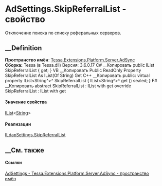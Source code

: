 # AdSettings.SkipReferralList - свойство
Отключение поиска по списку реферальных серверов.
##  __Definition
 **Пространство имён:**
[Tessa.Extensions.Platform.Server.AdSync](N_Tessa_Extensions_Platform_Server_AdSync.htm)  
 **Сборка:** Tessa (в Tessa.dll) Версия: 3.6.0.17
C# __Копировать
     public IList<string> SkipReferralList { get; }
VB __Копировать
     Public ReadOnly Property SkipReferralList As IList(Of String)
    	Get
C++ __Копировать
     public:
    virtual property IList<String^>^ SkipReferralList {
    	IList<String^>^ get () sealed;
    }
F# __Копировать
     abstract SkipReferralList : IList<string> with get
    override SkipReferralList : IList<string> with get
#### Значение свойства
[IList](https://learn.microsoft.com/dotnet/api/system.collections.generic.ilist-1)<[String](https://learn.microsoft.com/dotnet/api/system.string)>
#### Реализации
[ILdapSettings.SkipReferralList](P_Tessa_Platform_ILdapSettings_SkipReferralList.htm)  
##  __См. также
#### Ссылки
[AdSettings - ](T_Tessa_Extensions_Platform_Server_AdSync_AdSettings.htm)
[Tessa.Extensions.Platform.Server.AdSync - пространство
имён](N_Tessa_Extensions_Platform_Server_AdSync.htm)
